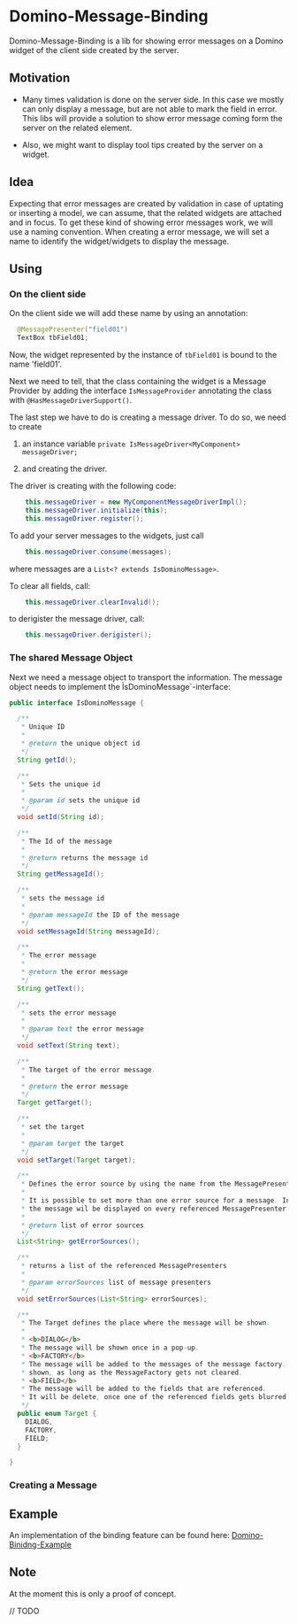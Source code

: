 # Domino-Message-Binding
Domino-Message-Binding is a lib for showing error messages on a Domino widget of the client side created by the server.

## Motivation
* Many times validation is done on the server side. In this case we mostly can only display a message, but are not able to mark the field in error. This libs will provide a solution to show error message coming form the server on the related element.

* Also, we might want to display tool tips created by the server on a widget.

## Idea
Expecting that error messages are created by validation in case of uptating or inserting a model, we can assume, that the related widgets are attached and in focus. To get these kind of showing error messages work, we will use a naming convention. When creating a error message, we will set a name to identify the widget/widgets to display the message.

## Using

### On the client side
On the client side we will add these name by using an annotation:

```java
  @MessagePresenter("field01")
  TextBox tbField01;
```

Now, the widget represented by the instance of `tbField01` is bound to the name 'field01'.

Next we need to tell, that the class containing the widget is a Message Provider by adding the interface `IsMessageProvider`  annotating the class with `@HasMessageDriverSupport()`.

The last step we have to do is creating a message driver. To do so, we need to create

1. an instance variable `private IsMessageDriver<MyComponent> messageDriver;`

2. and creating the driver.

The driver is creating with the following code:

```java
    this.messageDriver = new MyComponentMessageDriverImpl();
    this.messageDriver.initialize(this);
    this.messageDriver.register();
```

To add your server messages to the widgets, just call
```java
    this.messageDriver.consume(messages);
```
where messages are a `List<? extends IsDominoMessage>`.

To clear all fields, call:
```java
    this.messageDriver.clearInvalid();
```

to derigister the message driver, call:
```java
    this.messageDriver.derigister();
```

### The shared Message Object
Next we need a message object to transport the information. The message object needs to implement the ÌsDominoMessage`-interface:

```java
public interface IsDominoMessage {

  /**
   * Unique ID
   *
   * @return the unique object id
   */
  String getId();

  /**
   * Sets the unique id
   *
   * @param id sets the unique id
   */
  void setId(String id);

  /**
   * The Id of the message
   *
   * @return returns the message id
   */
  String getMessageId();

  /**
   * sets the message id
   *
   * @param messageId the ID of the message
   */
  void setMessageId(String messageId);

  /**
   * The error message
   *
   * @return the error message
   */
  String getText();

  /**
   * sets the error message
   *
   * @param text the error message
   */
  void setText(String text);

  /**
   * The target of the error message.
   *
   * @return the error message
   */
  Target getTarget();

  /**
   * set the target
   *
   * @param target the target
   */
  void setTarget(Target target);

  /**
   * Defines the error source by using the name from the MessagePresenter annotation.
   * 
   * It is possible to set more than one error source for a message. In this case
   * the message wil be displayed on every referenced MessagePresenter
   *
   * @return list of error sources
   */
  List<String> getErrorSources();

  /**
   * returns a list of the referenced MessagePresenters
   *
   * @param errorSources list of message presenters
   */
  void setErrorSources(List<String> errorSources);

  /**
   * The Target defines the place where the message will be shown.
   *
   * <b>DIALOG</b>
   * The message will be shown once in a pop-up.
   * <b>FACTORY</b>
   * The message will be added to the messages of the message factory. It will be
   * shown, as long as the MessageFactory gets not cleared.
   * <b>FIELD</b>
   * The message will be added to the fields that are referenced.
   * It will be delete, once one of the referenced fields gets blurred ..
   */
  public enum Target {
    DIALOG,
    FACTORY,
    FIELD;
  }

}
```

### Creating a Message


## Example
An implementation of the binding feature can be found here: [Domino-Binidng-Example](https://github.com/NaluKit/domino-binding-example)

## Note
At the moment this is only a proof of concept.

// TODO
